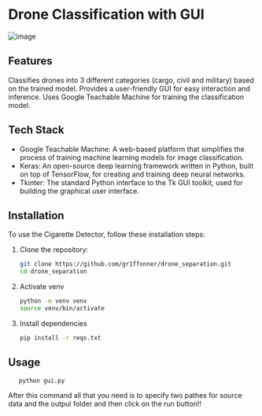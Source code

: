 # Drone Classification with GUI
![image](https://github.com/gr1ffonner/drone_separation/assets/112549266/b1b25260-5b6b-4ede-b2c7-c277ca863699)

## Features
Classifies drones into 3 different categories (cargo, civil and military) based on the trained model.
Provides a user-friendly GUI for easy interaction and inference.
Uses Google Teachable Machine for training the classification model.

## Tech Stack
  - Google Teachable Machine: A web-based platform that simplifies the process of training machine learning models for image classification.
  - Keras: An open-source deep learning framework written in Python, built on top of TensorFlow, for creating and training deep neural networks.
  - Tkinter: The standard Python interface to the Tk GUI toolkit, used for building the graphical user interface.

## Installation

To use the Cigarette Detector, follow these installation steps:

1. Clone the repository:

   ```bash
   git clone https://github.com/gr1ffonner/drone_separation.git
   cd drone_separation
2. Activate venv
   
   ```bash
   python -m venv venv
   source venv/bin/activate
3. Install dependencies
   
   ```bash
   pip install -r reqs.txt

## Usage 
```bash
   python gui.py
```
After this command all that you need is to specify two pathes for source data and the outpul folder and then click on the run button!!
